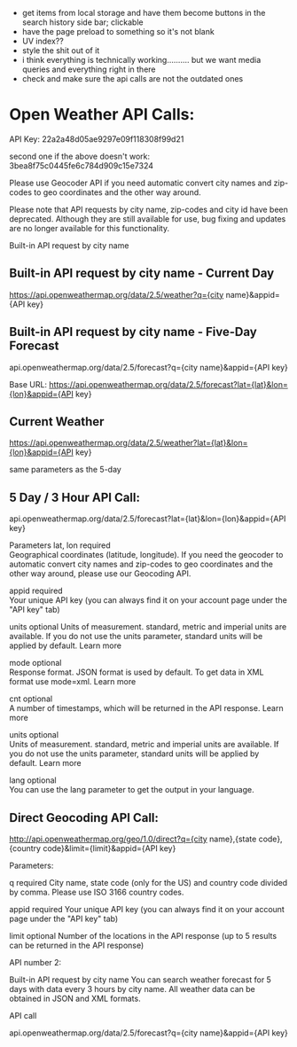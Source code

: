 - get items from local storage and have them become buttons in the search history side bar; clickable
- have the page preload to something so it's not blank
- UV index??
- style the shit out of it 
- i think everything is technically working.......... but we want media queries and everything right in there
- check and make sure the api calls are not the outdated ones 

# Open Weather API Calls: 
API Key: 
22a2a48d05ae9297e09f118308f99d21

second one if the above doesn't work: 
3bea8f75c0445fe6c784d909c15e7324


<!-- {{{{{{ -->
Please use Geocoder API if you need automatic convert city names and zip-codes to geo coordinates and the other way around.

Please note that API requests by city name, zip-codes and city id have been deprecated. Although they are still available for use, bug fixing and updates are no longer available for this functionality.

Built-in API request by city name

## Built-in API request by city name - Current Day 
https://api.openweathermap.org/data/2.5/weather?q={city name}&appid={API key}

## Built-in API request by city name - Five-Day Forecast
api.openweathermap.org/data/2.5/forecast?q={city name}&appid={API key}

<!-- }}}}}} -->



Base URL: https://api.openweathermap.org/data/2.5/forecast?lat={lat}&lon={lon}&appid={API key}

## Current Weather
https://api.openweathermap.org/data/2.5/weather?lat={lat}&lon={lon}&appid={API key}

same parameters as the 5-day


## 5 Day / 3 Hour API Call: 
api.openweathermap.org/data/2.5/forecast?lat={lat}&lon={lon}&appid={API key}

Parameters
lat, lon    	required	
        Geographical coordinates (latitude, longitude). If you need the geocoder to automatic convert city names and zip-codes to geo coordinates and the other way around, please use our Geocoding API.

appid	        required	
        Your unique API key (you can always find it on your account page under the "API key" tab)

units	        optional
        Units of measurement. standard, metric and imperial units are available. If you do not use the units parameter, standard units will be applied by default. Learn more

mode	        optional	
        Response format. JSON format is used by default. To get data in XML format use mode=xml. Learn more

cnt	            optional	    
        A number of timestamps, which will be returned in the API response. Learn more

units	        optional	
        Units of measurement. standard, metric and imperial units are available. If you do not use the units parameter, standard units will be applied by default. Learn more

lang	        optional	 
        You can use the lang parameter to get the output in your language.



## Direct Geocoding API Call:
http://api.openweathermap.org/geo/1.0/direct?q={city name},{state code},{country code}&limit={limit}&appid={API key}

Parameters:

q	        required	        City name, state code (only for the US) and 
                                country code divided by comma. Please use ISO 3166 country codes.

appid	    required	        Your unique API key (you can always find it on your account 
                                page under the "API key" tab)

limit	    optional	        Number of the locations in the API response 
                                (up to 5 results can be returned in the API response)

















API number 2:


Built-in API request by city name
You can search weather forecast for 5 days with data every 3 hours by city name. All weather data can be obtained in JSON and XML formats.

API call

api.openweathermap.org/data/2.5/forecast?q={city name}&appid={API key}